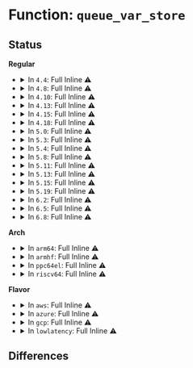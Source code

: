 # Function: <code>queue_var_store</code>

## Status
<b>Regular</b>
<ul>
<li>
<details>
<summary>In <code>4.4</code>: Full Inline ⚠️</summary>

**Collision:** Unique Static

**Inline:** Full

**Transformation:** False

**Instances:**

```
In block/blk-sysfs.c (ffffffff813bc39f)
Location: block/blk-sysfs.c:30
Inline: True
Inline callers:
  - block/blk-sysfs.c:queue_discard_max_store
  - block/blk-sysfs.c:queue_ra_store
  - block/blk-sysfs.c:queue_requests_store
  - block/blk-sysfs.c:queue_store_nonrot
  - block/blk-sysfs.c:queue_store_random
  - block/blk-sysfs.c:queue_store_iostats
  - block/blk-sysfs.c:queue_nomerges_store
  - block/blk-sysfs.c:queue_max_sectors_store
  - block/blk-sysfs.c:queue_poll_store
  - block/blk-sysfs.c:queue_rq_affinity_store
```
</details>
</li>
<li>
<details>
<summary>In <code>4.8</code>: Full Inline ⚠️</summary>

**Collision:** Unique Static

**Inline:** Full

**Transformation:** False

**Instances:**

```
In block/blk-sysfs.c (ffffffff81400faa)
Location: block/blk-sysfs.c:30
Inline: True
Inline callers:
  - block/blk-sysfs.c:queue_poll_store
  - block/blk-sysfs.c:queue_rq_affinity_store
  - block/blk-sysfs.c:queue_nomerges_store
  - block/blk-sysfs.c:queue_store_iostats
  - block/blk-sysfs.c:queue_store_random
  - block/blk-sysfs.c:queue_store_nonrot
  - block/blk-sysfs.c:queue_max_sectors_store
  - block/blk-sysfs.c:queue_discard_max_store
  - block/blk-sysfs.c:queue_ra_store
  - block/blk-sysfs.c:queue_requests_store
```
</details>
</li>
<li>
<details>
<summary>In <code>4.10</code>: Full Inline ⚠️</summary>

**Collision:** Unique Static

**Inline:** Full

**Transformation:** False

**Instances:**

```
In block/blk-sysfs.c (ffffffff8141abda)
Location: block/blk-sysfs.c:31
Inline: True
Inline callers:
  - block/blk-sysfs.c:queue_poll_store
  - block/blk-sysfs.c:queue_rq_affinity_store
  - block/blk-sysfs.c:queue_nomerges_store
  - block/blk-sysfs.c:queue_store_iostats
  - block/blk-sysfs.c:queue_store_random
  - block/blk-sysfs.c:queue_store_nonrot
  - block/blk-sysfs.c:queue_max_sectors_store
  - block/blk-sysfs.c:queue_discard_max_store
  - block/blk-sysfs.c:queue_ra_store
  - block/blk-sysfs.c:queue_requests_store
```
</details>
</li>
<li>
<details>
<summary>In <code>4.13</code>: Full Inline ⚠️</summary>

**Collision:** Unique Static

**Inline:** Full

**Transformation:** False

**Instances:**

```
In block/blk-sysfs.c (ffffffff81428c72)
Location: block/blk-sysfs.c:32
Inline: True
Inline callers:
  - block/blk-sysfs.c:queue_poll_store
  - block/blk-sysfs.c:queue_rq_affinity_store
  - block/blk-sysfs.c:queue_nomerges_store
  - block/blk-sysfs.c:queue_store_iostats
  - block/blk-sysfs.c:queue_store_random
  - block/blk-sysfs.c:queue_store_nonrot
  - block/blk-sysfs.c:queue_max_sectors_store
  - block/blk-sysfs.c:queue_discard_max_store
  - block/blk-sysfs.c:queue_ra_store
  - block/blk-sysfs.c:queue_requests_store
```
</details>
</li>
<li>
<details>
<summary>In <code>4.15</code>: Full Inline ⚠️</summary>

**Collision:** Unique Static

**Inline:** Full

**Transformation:** False

**Instances:**

```
In block/blk-sysfs.c (ffffffff81453d42)
Location: block/blk-sysfs.c:33
Inline: True
Inline callers:
  - block/blk-sysfs.c:queue_poll_store
  - block/blk-sysfs.c:queue_rq_affinity_store
  - block/blk-sysfs.c:queue_nomerges_store
  - block/blk-sysfs.c:queue_store_iostats
  - block/blk-sysfs.c:queue_store_random
  - block/blk-sysfs.c:queue_store_nonrot
  - block/blk-sysfs.c:queue_max_sectors_store
  - block/blk-sysfs.c:queue_discard_max_store
  - block/blk-sysfs.c:queue_ra_store
  - block/blk-sysfs.c:queue_requests_store
```
</details>
</li>
<li>
<details>
<summary>In <code>4.18</code>: Full Inline ⚠️</summary>

**Collision:** Unique Static

**Inline:** Full

**Transformation:** False

**Instances:**

```
In block/blk-sysfs.c (ffffffff8148667b)
Location: block/blk-sysfs.c:33
Inline: True
Inline callers:
  - block/blk-sysfs.c:queue_poll_store
  - block/blk-sysfs.c:queue_rq_affinity_store
  - block/blk-sysfs.c:queue_nomerges_store
  - block/blk-sysfs.c:queue_store_iostats
  - block/blk-sysfs.c:queue_store_random
  - block/blk-sysfs.c:queue_store_nonrot
  - block/blk-sysfs.c:queue_max_sectors_store
  - block/blk-sysfs.c:queue_discard_max_store
  - block/blk-sysfs.c:queue_ra_store
  - block/blk-sysfs.c:queue_requests_store
```
</details>
</li>
<li>
<details>
<summary>In <code>5.0</code>: Full Inline ⚠️</summary>

**Collision:** Unique Static

**Inline:** Full

**Transformation:** False

**Instances:**

```
In block/blk-sysfs.c (ffffffff814a09e1)
Location: block/blk-sysfs.c:33
Inline: True
Inline callers:
  - block/blk-sysfs.c:queue_poll_store
  - block/blk-sysfs.c:queue_rq_affinity_store
  - block/blk-sysfs.c:queue_nomerges_store
  - block/blk-sysfs.c:queue_store_iostats
  - block/blk-sysfs.c:queue_store_random
  - block/blk-sysfs.c:queue_store_nonrot
  - block/blk-sysfs.c:queue_max_sectors_store
  - block/blk-sysfs.c:queue_discard_max_store
  - block/blk-sysfs.c:queue_ra_store
  - block/blk-sysfs.c:queue_requests_store
```
</details>
</li>
<li>
<details>
<summary>In <code>5.3</code>: Full Inline ⚠️</summary>

**Collision:** Unique Static

**Inline:** Full

**Transformation:** False

**Instances:**

```
In block/blk-sysfs.c (ffffffff814cef92)
Location: block/blk-sysfs.c:33
Inline: True
Inline callers:
  - block/blk-sysfs.c:queue_poll_store
  - block/blk-sysfs.c:queue_rq_affinity_store
  - block/blk-sysfs.c:queue_nomerges_store
  - block/blk-sysfs.c:queue_store_iostats
  - block/blk-sysfs.c:queue_store_random
  - block/blk-sysfs.c:queue_store_nonrot
  - block/blk-sysfs.c:queue_max_sectors_store
  - block/blk-sysfs.c:queue_discard_max_store
  - block/blk-sysfs.c:queue_ra_store
  - block/blk-sysfs.c:queue_requests_store
```
</details>
</li>
<li>
<details>
<summary>In <code>5.4</code>: Full Inline ⚠️</summary>

**Collision:** Unique Static

**Inline:** Full

**Transformation:** False

**Instances:**

```
In block/blk-sysfs.c (ffffffff814e82f2)
Location: block/blk-sysfs.c:33
Inline: True
Inline callers:
  - block/blk-sysfs.c:queue_poll_store
  - block/blk-sysfs.c:queue_rq_affinity_store
  - block/blk-sysfs.c:queue_nomerges_store
  - block/blk-sysfs.c:queue_store_iostats
  - block/blk-sysfs.c:queue_store_random
  - block/blk-sysfs.c:queue_store_nonrot
  - block/blk-sysfs.c:queue_max_sectors_store
  - block/blk-sysfs.c:queue_discard_max_store
  - block/blk-sysfs.c:queue_ra_store
  - block/blk-sysfs.c:queue_requests_store
```
</details>
</li>
<li>
<details>
<summary>In <code>5.8</code>: Full Inline ⚠️</summary>

**Collision:** Unique Static

**Inline:** Full

**Transformation:** False

**Instances:**

```
In block/blk-sysfs.c (ffffffff815478a0)
Location: block/blk-sysfs.c:33
Inline: True
Inline callers:
  - block/blk-sysfs.c:queue_poll_store
  - block/blk-sysfs.c:queue_rq_affinity_store
  - block/blk-sysfs.c:queue_nomerges_store
  - block/blk-sysfs.c:queue_store_iostats
  - block/blk-sysfs.c:queue_store_random
  - block/blk-sysfs.c:queue_store_nonrot
  - block/blk-sysfs.c:queue_max_sectors_store
  - block/blk-sysfs.c:queue_discard_max_store
  - block/blk-sysfs.c:queue_ra_store
  - block/blk-sysfs.c:queue_requests_store
```
</details>
</li>
<li>
<details>
<summary>In <code>5.11</code>: Full Inline ⚠️</summary>

**Collision:** Unique Static

**Inline:** Full

**Transformation:** False

**Instances:**

```
In block/blk-sysfs.c (ffffffff815635d0)
Location: block/blk-sysfs.c:34
Inline: True
Inline callers:
  - block/blk-sysfs.c:queue_poll_store
  - block/blk-sysfs.c:queue_rq_affinity_store
  - block/blk-sysfs.c:queue_nomerges_store
  - block/blk-sysfs.c:queue_stable_writes_store
  - block/blk-sysfs.c:queue_iostats_store
  - block/blk-sysfs.c:queue_random_store
  - block/blk-sysfs.c:queue_nonrot_store
  - block/blk-sysfs.c:queue_max_sectors_store
  - block/blk-sysfs.c:queue_discard_max_store
  - block/blk-sysfs.c:queue_ra_store
  - block/blk-sysfs.c:queue_requests_store
```
</details>
</li>
<li>
<details>
<summary>In <code>5.13</code>: Full Inline ⚠️</summary>

**Collision:** Unique Static

**Inline:** Full

**Transformation:** False

**Instances:**

```
In block/blk-sysfs.c (ffffffff8156bd25)
Location: block/blk-sysfs.c:34
Inline: True
Inline callers:
  - block/blk-sysfs.c:queue_poll_store
  - block/blk-sysfs.c:queue_rq_affinity_store
  - block/blk-sysfs.c:queue_nomerges_store
  - block/blk-sysfs.c:queue_stable_writes_store
  - block/blk-sysfs.c:queue_iostats_store
  - block/blk-sysfs.c:queue_random_store
  - block/blk-sysfs.c:queue_nonrot_store
  - block/blk-sysfs.c:queue_max_sectors_store
  - block/blk-sysfs.c:queue_discard_max_store
  - block/blk-sysfs.c:queue_ra_store
  - block/blk-sysfs.c:queue_requests_store
```
</details>
</li>
<li>
<details>
<summary>In <code>5.15</code>: Full Inline ⚠️</summary>

**Collision:** Unique Static

**Inline:** Full

**Transformation:** False

**Instances:**

```
In block/blk-sysfs.c (ffffffff815cffb5)
Location: block/blk-sysfs.c:34
Inline: True
Inline callers:
  - block/blk-sysfs.c:queue_poll_store
  - block/blk-sysfs.c:queue_rq_affinity_store
  - block/blk-sysfs.c:queue_nomerges_store
  - block/blk-sysfs.c:queue_stable_writes_store
  - block/blk-sysfs.c:queue_iostats_store
  - block/blk-sysfs.c:queue_random_store
  - block/blk-sysfs.c:queue_nonrot_store
  - block/blk-sysfs.c:queue_max_sectors_store
  - block/blk-sysfs.c:queue_discard_max_store
  - block/blk-sysfs.c:queue_ra_store
  - block/blk-sysfs.c:queue_requests_store
```
</details>
</li>
<li>
<details>
<summary>In <code>5.19</code>: Full Inline ⚠️</summary>

**Collision:** Unique Static

**Inline:** Full

**Transformation:** False

**Instances:**

```
In block/blk-sysfs.c (ffffffff8167b7b1)
Location: block/blk-sysfs.c:36
Inline: True
Inline callers:
  - block/blk-sysfs.c:queue_rq_affinity_store
  - block/blk-sysfs.c:queue_nomerges_store
  - block/blk-sysfs.c:queue_stable_writes_store
  - block/blk-sysfs.c:queue_iostats_store
  - block/blk-sysfs.c:queue_random_store
  - block/blk-sysfs.c:queue_nonrot_store
  - block/blk-sysfs.c:queue_max_sectors_store
  - block/blk-sysfs.c:queue_discard_max_store
  - block/blk-sysfs.c:queue_ra_store
  - block/blk-sysfs.c:queue_requests_store
```
</details>
</li>
<li>
<details>
<summary>In <code>6.2</code>: Full Inline ⚠️</summary>

**Collision:** Unique Static

**Inline:** Full

**Transformation:** False

**Instances:**

```
In block/blk-sysfs.c (ffffffff81738021)
Location: block/blk-sysfs.c:36
Inline: True
Inline callers:
  - block/blk-sysfs.c:queue_rq_affinity_store
  - block/blk-sysfs.c:queue_nomerges_store
  - block/blk-sysfs.c:queue_stable_writes_store
  - block/blk-sysfs.c:queue_iostats_store
  - block/blk-sysfs.c:queue_random_store
  - block/blk-sysfs.c:queue_nonrot_store
  - block/blk-sysfs.c:queue_max_sectors_store
  - block/blk-sysfs.c:queue_discard_max_store
  - block/blk-sysfs.c:queue_ra_store
  - block/blk-sysfs.c:queue_requests_store
```
</details>
</li>
<li>
<details>
<summary>In <code>6.5</code>: Full Inline ⚠️</summary>

**Collision:** Unique Static

**Inline:** Full

**Transformation:** False

**Instances:**

```
In block/blk-sysfs.c (ffffffff817745e1)
Location: block/blk-sysfs.c:36
Inline: True
Inline callers:
  - block/blk-sysfs.c:queue_rq_affinity_store
  - block/blk-sysfs.c:queue_nomerges_store
  - block/blk-sysfs.c:queue_stable_writes_store
  - block/blk-sysfs.c:queue_iostats_store
  - block/blk-sysfs.c:queue_random_store
  - block/blk-sysfs.c:queue_nonrot_store
  - block/blk-sysfs.c:queue_max_sectors_store
  - block/blk-sysfs.c:queue_discard_max_store
  - block/blk-sysfs.c:queue_ra_store
  - block/blk-sysfs.c:queue_requests_store
```
</details>
</li>
<li>
<details>
<summary>In <code>6.8</code>: Full Inline ⚠️</summary>

**Collision:** Unique Static

**Inline:** Full

**Transformation:** False

**Instances:**

```
In block/blk-sysfs.c (ffffffff817b6971)
Location: block/blk-sysfs.c:36
Inline: True
Inline callers:
  - block/blk-sysfs.c:queue_rq_affinity_store
  - block/blk-sysfs.c:queue_nomerges_store
  - block/blk-sysfs.c:queue_stable_writes_store
  - block/blk-sysfs.c:queue_iostats_store
  - block/blk-sysfs.c:queue_random_store
  - block/blk-sysfs.c:queue_nonrot_store
  - block/blk-sysfs.c:queue_max_sectors_store
  - block/blk-sysfs.c:queue_discard_max_store
  - block/blk-sysfs.c:queue_ra_store
  - block/blk-sysfs.c:queue_requests_store
```
</details>
</li>
</ul>
<b>Arch</b>
<ul>
<li>
<details>
<summary>In <code>arm64</code>: Full Inline ⚠️</summary>

**Collision:** Unique Static

**Inline:** Full

**Transformation:** False

**Instances:**

```
In block/blk-sysfs.c (ffff8000105e6130)
Location: block/blk-sysfs.c:33
Inline: True
Inline callers:
  - block/blk-sysfs.c:queue_poll_store
  - block/blk-sysfs.c:queue_rq_affinity_store
  - block/blk-sysfs.c:queue_nomerges_store
  - block/blk-sysfs.c:queue_store_iostats
  - block/blk-sysfs.c:queue_store_random
  - block/blk-sysfs.c:queue_store_nonrot
  - block/blk-sysfs.c:queue_max_sectors_store
  - block/blk-sysfs.c:queue_discard_max_store
  - block/blk-sysfs.c:queue_ra_store
  - block/blk-sysfs.c:queue_requests_store
```
</details>
</li>
<li>
<details>
<summary>In <code>armhf</code>: Full Inline ⚠️</summary>

**Collision:** Unique Static

**Inline:** Full

**Transformation:** False

**Instances:**

```
In block/blk-sysfs.c (c0792ee0)
Location: block/blk-sysfs.c:33
Inline: True
Inline callers:
  - block/blk-sysfs.c:queue_poll_store
  - block/blk-sysfs.c:queue_rq_affinity_store
  - block/blk-sysfs.c:queue_nomerges_store
  - block/blk-sysfs.c:queue_store_iostats
  - block/blk-sysfs.c:queue_store_random
  - block/blk-sysfs.c:queue_store_nonrot
  - block/blk-sysfs.c:queue_max_sectors_store
  - block/blk-sysfs.c:queue_discard_max_store
  - block/blk-sysfs.c:queue_ra_store
  - block/blk-sysfs.c:queue_requests_store
```
</details>
</li>
<li>
<details>
<summary>In <code>ppc64el</code>: Full Inline ⚠️</summary>

**Collision:** Unique Static

**Inline:** Full

**Transformation:** False

**Instances:**

```
In block/blk-sysfs.c (c00000000077a630)
Location: block/blk-sysfs.c:33
Inline: True
Inline callers:
  - block/blk-sysfs.c:queue_poll_store
  - block/blk-sysfs.c:queue_rq_affinity_store
  - block/blk-sysfs.c:queue_nomerges_store
  - block/blk-sysfs.c:queue_store_iostats
  - block/blk-sysfs.c:queue_store_random
  - block/blk-sysfs.c:queue_store_nonrot
  - block/blk-sysfs.c:queue_max_sectors_store
  - block/blk-sysfs.c:queue_discard_max_store
  - block/blk-sysfs.c:queue_ra_store
  - block/blk-sysfs.c:queue_requests_store
```
</details>
</li>
<li>
<details>
<summary>In <code>riscv64</code>: Full Inline ⚠️</summary>

**Collision:** Unique Static

**Inline:** Full

**Transformation:** False

**Instances:**

```
In block/blk-sysfs.c (ffffffe0004272f4)
Location: block/blk-sysfs.c:33
Inline: True
Inline callers:
  - block/blk-sysfs.c:queue_poll_store
  - block/blk-sysfs.c:queue_rq_affinity_store
  - block/blk-sysfs.c:queue_nomerges_store
  - block/blk-sysfs.c:queue_store_iostats
  - block/blk-sysfs.c:queue_store_random
  - block/blk-sysfs.c:queue_store_nonrot
  - block/blk-sysfs.c:queue_max_sectors_store
  - block/blk-sysfs.c:queue_discard_max_store
  - block/blk-sysfs.c:queue_ra_store
  - block/blk-sysfs.c:queue_requests_store
```
</details>
</li>
</ul>
<b>Flavor</b>
<ul>
<li>
<details>
<summary>In <code>aws</code>: Full Inline ⚠️</summary>

**Collision:** Unique Static

**Inline:** Full

**Transformation:** False

**Instances:**

```
In block/blk-sysfs.c (ffffffff814e08d2)
Location: block/blk-sysfs.c:33
Inline: True
Inline callers:
  - block/blk-sysfs.c:queue_poll_store
  - block/blk-sysfs.c:queue_rq_affinity_store
  - block/blk-sysfs.c:queue_nomerges_store
  - block/blk-sysfs.c:queue_store_iostats
  - block/blk-sysfs.c:queue_store_random
  - block/blk-sysfs.c:queue_store_nonrot
  - block/blk-sysfs.c:queue_max_sectors_store
  - block/blk-sysfs.c:queue_discard_max_store
  - block/blk-sysfs.c:queue_ra_store
  - block/blk-sysfs.c:queue_requests_store
```
</details>
</li>
<li>
<details>
<summary>In <code>azure</code>: Full Inline ⚠️</summary>

**Collision:** Unique Static

**Inline:** Full

**Transformation:** False

**Instances:**

```
In block/blk-sysfs.c (ffffffff814d1272)
Location: block/blk-sysfs.c:33
Inline: True
Inline callers:
  - block/blk-sysfs.c:queue_poll_store
  - block/blk-sysfs.c:queue_rq_affinity_store
  - block/blk-sysfs.c:queue_nomerges_store
  - block/blk-sysfs.c:queue_store_iostats
  - block/blk-sysfs.c:queue_store_random
  - block/blk-sysfs.c:queue_store_nonrot
  - block/blk-sysfs.c:queue_max_sectors_store
  - block/blk-sysfs.c:queue_discard_max_store
  - block/blk-sysfs.c:queue_ra_store
  - block/blk-sysfs.c:queue_requests_store
```
</details>
</li>
<li>
<details>
<summary>In <code>gcp</code>: Full Inline ⚠️</summary>

**Collision:** Unique Static

**Inline:** Full

**Transformation:** False

**Instances:**

```
In block/blk-sysfs.c (ffffffff814dc962)
Location: block/blk-sysfs.c:33
Inline: True
Inline callers:
  - block/blk-sysfs.c:queue_poll_store
  - block/blk-sysfs.c:queue_rq_affinity_store
  - block/blk-sysfs.c:queue_nomerges_store
  - block/blk-sysfs.c:queue_store_iostats
  - block/blk-sysfs.c:queue_store_random
  - block/blk-sysfs.c:queue_store_nonrot
  - block/blk-sysfs.c:queue_max_sectors_store
  - block/blk-sysfs.c:queue_discard_max_store
  - block/blk-sysfs.c:queue_ra_store
  - block/blk-sysfs.c:queue_requests_store
```
</details>
</li>
<li>
<details>
<summary>In <code>lowlatency</code>: Full Inline ⚠️</summary>

**Collision:** Unique Static

**Inline:** Full

**Transformation:** False

**Instances:**

```
In block/blk-sysfs.c (ffffffff814f57d2)
Location: block/blk-sysfs.c:33
Inline: True
Inline callers:
  - block/blk-sysfs.c:queue_poll_store
  - block/blk-sysfs.c:queue_rq_affinity_store
  - block/blk-sysfs.c:queue_nomerges_store
  - block/blk-sysfs.c:queue_store_iostats
  - block/blk-sysfs.c:queue_store_random
  - block/blk-sysfs.c:queue_store_nonrot
  - block/blk-sysfs.c:queue_max_sectors_store
  - block/blk-sysfs.c:queue_discard_max_store
  - block/blk-sysfs.c:queue_ra_store
  - block/blk-sysfs.c:queue_requests_store
```
</details>
</li>
</ul>

## Differences
